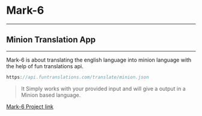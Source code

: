 # Mark-6
---
## Minion Translation App
---

Mark-6 is about translating  the english language into minion language 
with the help of fun translations api.

``` javascript
https://api.funtranslations.com/translate/minion.json 
```
>It Simply works with your provided input and will give a output in a Minion based language.

[Mark-6 Project link](https://pkamra97-mark6-minontranslation.netlify.app/ "CLICk here To try Mark-6")